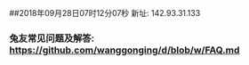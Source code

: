##2018年09月28日07时12分07秒 新址: 142.93.31.133
### 兔友常见问题及解答: https://github.com/wanggonging/d/blob/w/FAQ.md
